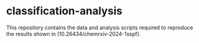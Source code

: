 # classification-analysis

This repository contains the data and analysis scripts required to reproduce the results shown in (10.26434/chemrxiv-2024-1sspf).